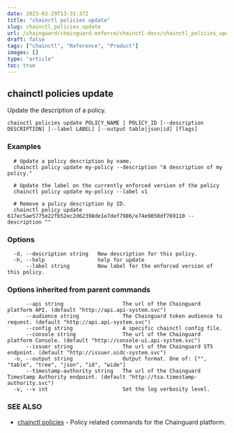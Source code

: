 ```yaml
---
date: 2023-03-29T13:31:37Z
title: "chainctl policies update"
slug: chainctl_policies_update
url: /chainguard/chainguard-enforce/chainctl-docs/chainctl_policies_update/
draft: false
tags: ["chainctl", "Reference", "Product"]
images: []
type: "article"
toc: true
---
```

## chainctl policies update

Update the description of a policy.

```
chainctl policies update POLICY_NAME | POLICY_ID [--description DESCRIPTION] [--label LABEL] [--output table|json|id] [flags]
```

### Examples

```
  # Update a policy description by name.
  chainctl policy update my-policy --description "A description of my policy."
  
  # Update the label on the currently enforced version of the policy
  chainctl policy update my-policy --label v1
  
  # Remove a policy description by ID.
  chainctl policy update 617ec5ae5775e22fb52ec2d62398de1e7def7986/e74e9050df769110 --description ""
```

### Options

```
  -d, --description string   New description for this policy.
  -h, --help                 help for update
      --label string         New label for the enforced version of this policy.
```

### Options inherited from parent commands

```
      --api string                   The url of the Chainguard platform API. (default "http://api.api-system.svc")
      --audience string              The Chainguard token audience to request. (default "http://api.api-system.svc")
      --config string                A specific chainctl config file.
      --console string               The url of the Chainguard platform Console. (default "http://console-ui.api-system.svc")
      --issuer string                The url of the Chainguard STS endpoint. (default "http://issuer.oidc-system.svc")
  -o, --output string                Output format. One of: ["", "table", "tree", "json", "id", "wide"]
      --timestamp-authority string   The url of the Chainguard Timestamp Authority endpoint. (default "http://tsa.timestamp-authority.svc")
  -v, --v int                        Set the log verbosity level.
```

### SEE ALSO

* [chainctl policies](/chainguard/chainguard-enforce/chainctl-docs/chainctl_policies/)	 - Policy related commands for the Chainguard platform.

